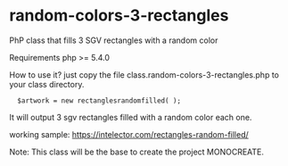 # random-colors-3-rectangles
PhP class that fills 3 SGV rectangles with a random color

Requirements
    php >= 5.4.0 
    
How to use it?
just copy the file class.random-colors-3-rectangles.php to your class directory. 

	  $artwork = new rectanglesrandomfilled( );
    
It will output 3 sgv rectangles filled with a random color each one. 

working sample: https://intelector.com/rectangles-random-filled/

Note: This class will be the base to create the project MONOCREATE. 




